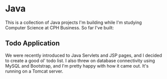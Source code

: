 # Java
This is a collection of Java projects I'm building while I'm studying Computer Science at CPH Business. So far I've built:

## Todo Application
We were recently introduced to Java Servlets and JSP pages, and I decided to create a good ol' todo list. I also threw on database connectivity using MySQL and Bootstrap, and I'm pretty happy with how it came out. It's running on a Tomcat server.
